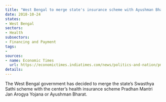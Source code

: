 ```yaml
---
title: "West Bengal to merge state's insurance scheme with Ayushman Bharat"
date: 2018-10-24
states:
- West Bengal
sectors:
- Health
subsectors:
- Financing and Payment
tags:
- 
sources:
- name: Economic Times
  url: https://economictimes.indiatimes.com/news/politics-and-nation/pm-modis-ayushman-bharat-merged-with-mamata-banerjees-swasthya-sathi-scheme-in-west-bengal/articleshow/66210465.cms
details:
---
```


The West Bengal government has decided to merge the state’s Swasthya Sathi scheme with the center’s health insurance scheme Pradhan Mantri Jan Arogya Yojana or Ayushman Bharat.
